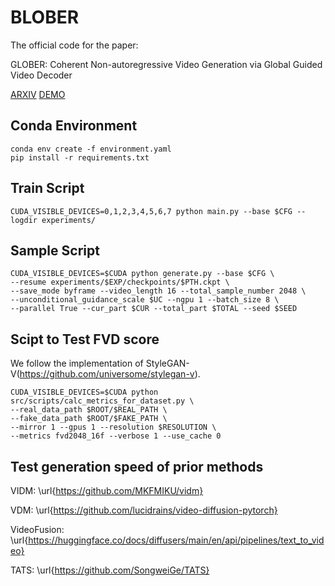 # BLOBER

The official code for the paper: 

GLOBER: Coherent Non-autoregressive Video Generation via Global Guided Video Decoder

[ARXIV](https://arxiv.org/abs/2309.13274) [DEMO](https://iva-mzsun.github.io/GLOBER)



## Conda Environment

```
conda env create -f environment.yaml
pip install -r requirements.txt
```

## Train Script
```
CUDA_VISIBLE_DEVICES=0,1,2,3,4,5,6,7 python main.py --base $CFG --logdir experiments/
```

## Sample Script
```
CUDA_VISIBLE_DEVICES=$CUDA python generate.py --base $CFG \
--resume experiments/$EXP/checkpoints/$PTH.ckpt \
--save_mode byframe --video_length 16 --total_sample_number 2048 \
--unconditional_guidance_scale $UC --ngpu 1 --batch_size 8 \
--parallel True --cur_part $CUR --total_part $TOTAL --seed $SEED
```

## Scipt to Test FVD score
We follow the implementation of StyleGAN-V(https://github.com/universome/stylegan-v).
```
CUDA_VISIBLE_DEVICES=$CUDA python src/scripts/calc_metrics_for_dataset.py \
--real_data_path $ROOT/$REAL_PATH \
--fake_data_path $ROOT/$FAKE_PATH \
--mirror 1 --gpus 1 --resolution $RESOLUTION \
--metrics fvd2048_16f --verbose 1 --use_cache 0
```

## Test generation speed of prior methods

VIDM: \url{https://github.com/MKFMIKU/vidm}

VDM: \url{https://github.com/lucidrains/video-diffusion-pytorch}

VideoFusion: \url{https://huggingface.co/docs/diffusers/main/en/api/pipelines/text_to_video}

TATS:  \url{https://github.com/SongweiGe/TATS}
